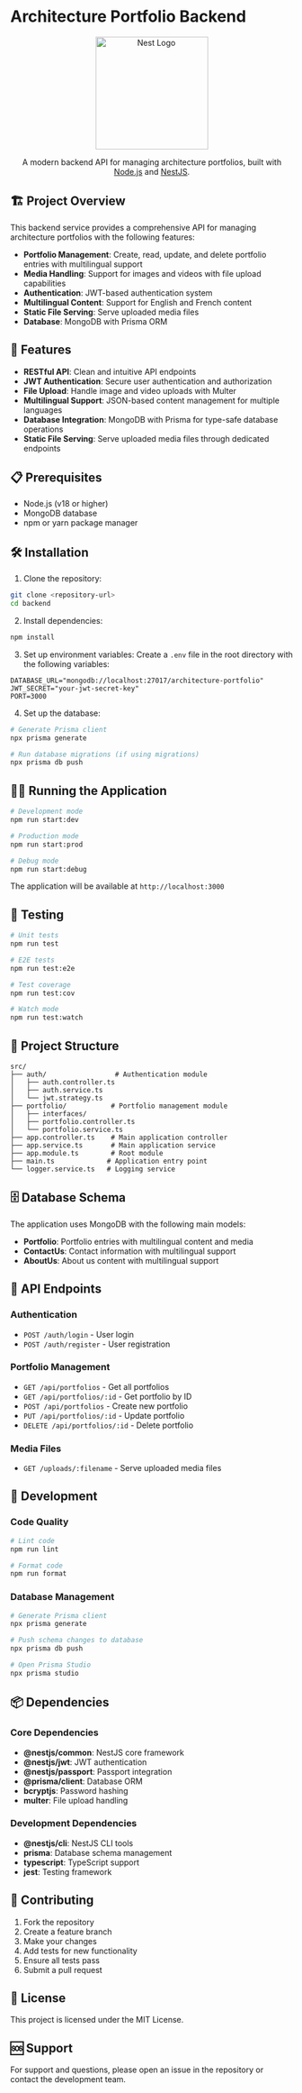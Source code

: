 # Architecture Portfolio Backend

<p align="center">
  <a href="http://nestjs.com/" target="blank"><img src="https://nestjs.com/img/logo-small.svg" width="200" alt="Nest Logo" /></a>
</p>

<p align="center">A modern backend API for managing architecture portfolios, built with <a href="http://nodejs.org" target="_blank">Node.js</a> and <a href="https://nestjs.com" target="_blank">NestJS</a>.</p>

## 🏗️ Project Overview

This backend service provides a comprehensive API for managing architecture portfolios with the following features:

- **Portfolio Management**: Create, read, update, and delete portfolio entries with multilingual support
- **Media Handling**: Support for images and videos with file upload capabilities
- **Authentication**: JWT-based authentication system
- **Multilingual Content**: Support for English and French content
- **Static File Serving**: Serve uploaded media files
- **Database**: MongoDB with Prisma ORM

## 🚀 Features

- **RESTful API**: Clean and intuitive API endpoints
- **JWT Authentication**: Secure user authentication and authorization
- **File Upload**: Handle image and video uploads with Multer
- **Multilingual Support**: JSON-based content management for multiple languages
- **Database Integration**: MongoDB with Prisma for type-safe database operations
- **Static File Serving**: Serve uploaded media files through dedicated endpoints

## 📋 Prerequisites

- Node.js (v18 or higher)
- MongoDB database
- npm or yarn package manager

## 🛠️ Installation

1. Clone the repository:
```bash
git clone <repository-url>
cd backend
```

2. Install dependencies:
```bash
npm install
```

3. Set up environment variables:
Create a `.env` file in the root directory with the following variables:
```env
DATABASE_URL="mongodb://localhost:27017/architecture-portfolio"
JWT_SECRET="your-jwt-secret-key"
PORT=3000
```

4. Set up the database:
```bash
# Generate Prisma client
npx prisma generate

# Run database migrations (if using migrations)
npx prisma db push
```

## 🏃‍♂️ Running the Application

```bash
# Development mode
npm run start:dev

# Production mode
npm run start:prod

# Debug mode
npm run start:debug
```

The application will be available at `http://localhost:3000`

## 🧪 Testing

```bash
# Unit tests
npm run test

# E2E tests
npm run test:e2e

# Test coverage
npm run test:cov

# Watch mode
npm run test:watch
```

## 📁 Project Structure

```
src/
├── auth/                 # Authentication module
│   ├── auth.controller.ts
│   ├── auth.service.ts
│   └── jwt.strategy.ts
├── portfolio/           # Portfolio management module
│   ├── interfaces/
│   ├── portfolio.controller.ts
│   └── portfolio.service.ts
├── app.controller.ts    # Main application controller
├── app.service.ts       # Main application service
├── app.module.ts        # Root module
├── main.ts             # Application entry point
└── logger.service.ts   # Logging service
```

## 🗄️ Database Schema

The application uses MongoDB with the following main models:

- **Portfolio**: Portfolio entries with multilingual content and media
- **ContactUs**: Contact information with multilingual support
- **AboutUs**: About us content with multilingual support

## 🔌 API Endpoints

### Authentication
- `POST /auth/login` - User login
- `POST /auth/register` - User registration

### Portfolio Management
- `GET /api/portfolios` - Get all portfolios
- `GET /api/portfolios/:id` - Get portfolio by ID
- `POST /api/portfolios` - Create new portfolio
- `PUT /api/portfolios/:id` - Update portfolio
- `DELETE /api/portfolios/:id` - Delete portfolio

### Media Files
- `GET /uploads/:filename` - Serve uploaded media files

## 🔧 Development

### Code Quality
```bash
# Lint code
npm run lint

# Format code
npm run format
```

### Database Management
```bash
# Generate Prisma client
npx prisma generate

# Push schema changes to database
npx prisma db push

# Open Prisma Studio
npx prisma studio
```

## 📦 Dependencies

### Core Dependencies
- **@nestjs/common**: NestJS core framework
- **@nestjs/jwt**: JWT authentication
- **@nestjs/passport**: Passport integration
- **@prisma/client**: Database ORM
- **bcryptjs**: Password hashing
- **multer**: File upload handling

### Development Dependencies
- **@nestjs/cli**: NestJS CLI tools
- **prisma**: Database schema management
- **typescript**: TypeScript support
- **jest**: Testing framework

## 🤝 Contributing

1. Fork the repository
2. Create a feature branch
3. Make your changes
4. Add tests for new functionality
5. Ensure all tests pass
6. Submit a pull request

## 📄 License

This project is licensed under the MIT License.

## 🆘 Support

For support and questions, please open an issue in the repository or contact the development team.
